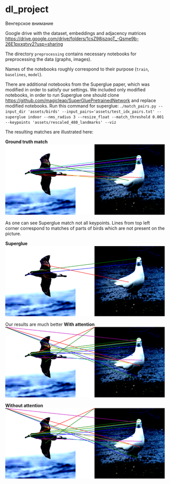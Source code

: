 # dl_project
Венгерское внимание


Google drive with the dataset, embeddings and adjacency matrices https://drive.google.com/drive/folders/1csZ98jszqoT_-Qsme9b-26E1pxxqtvy2?usp=sharing

The directory `preprocessing` contains necessary notebooks for preprocessing the data (graphs, images).

Names of the notebooks roughly correspond to their purpose (`train`, `baselines`, `model`).

There are additional notebooks from the Superglue paper, which was modified in order to satisfy our settings. We included only modified notebooks, in order to run Superglue one should clone https://github.com/magicleap/SuperGluePretrainedNetwork and replace modified notebooks.
Run this command for superglue: `./match_pairs.py --input_dir 'assets/birds' --input_pairs='assets/test_idx_pairs.txt' --superglue indoor --nms_radius 3 --resize_float --match_threshold 0.001 --keypoints 'assets/rescaled_480_landmarks' --viz`

The resulting matches are illustrated here:

**Ground truth match**
![Ground truth match](./images/gt.png)

As one can see Superglue match not all keypoints.
Lines from top left corner correspond to matches of parts of birds which are not present on the picture.

**Superglue**
![Superglue](./images/superglu.png)

Our results are much better
**With attention**
![](./images/with_attention.png)

**Without attention**
![Without attention](./images/without_attention.png)
